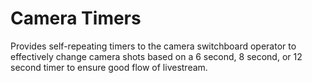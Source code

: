 # Camera Timers

Provides self-repeating timers to the camera switchboard operator to effectively change camera shots based on a 6 second, 8 second, or 12 second timer to ensure good flow of livestream.
